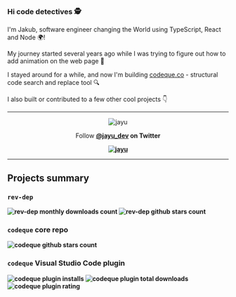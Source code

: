 ### Hi code detectives 🕵️

I'm Jakub, software engineer changing the World using TypeScript, React and Node 🌍!

My journey started several years ago while I was trying to figure out how to add animation on the web page 🌱

I stayed around for a while, and now I'm building [codeque.co](https://codeque.co) - structural code search and replace tool 🔍

I also built or contributed to a few other cool projects 👇

___

<p align="center">
<img src="https://github-readme-stats.vercel.app/api?username=jayu&show_icons=true&theme=buefy" alt="jayu" />
</p>


<p align="center">
Follow <b><a href="https://twitter.com/intent/follow?screen_name=jayu_dev">@jayu_dev</a> on Twitter<b/>
</p>

<p align="center"><a href="https://github.com/jayu">
  <img align="center" src="https://komarev.com/ghpvc/?username=jayu" alt="jayu" />
</a>
</p>

___

## Projects summary

### `rev-dep` 

<p>
  <img src="https://img.shields.io/npm/dm/rev-dep?style=for-the-badge&logo=npm" alt="rev-dep monthly downloads count" />
  <img src="https://img.shields.io/github/stars/jayu/rev-dep?label=stars%20%E2%AD%90%EF%B8%8F&style=for-the-badge&logo=github" alt="rev-dep github stars count" />
</p>

### `codeque` core repo 

<p>
  <img src="https://img.shields.io/github/stars/codeque-co/codeque?label=stars%20%E2%AD%90%EF%B8%8F&style=for-the-badge&logo=github" alt="codeque github stars count" />
</p>

### `codeque` Visual Studio Code plugin 

<p>
  <img src="https://img.shields.io/visual-studio-marketplace/i/CodeQue.codeque?color=green&logo=visualstudiocode&style=for-the-badge" alt="codeque plugin installs"/>
  <img src="https://img.shields.io/visual-studio-marketplace/d/CodeQue.codeque?color=green&logo=visualstudiocode&style=for-the-badge" alt="codeque plugin total downloads"/>
<img src="https://img.shields.io/visual-studio-marketplace/r/CodeQue.codeque?style=for-the-badge&logo=visualstudiocode&label=rating%20%E2%AD%90%EF%B8%8F" alt="codeque plugin rating"/>

</p>
